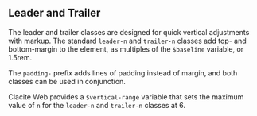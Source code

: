 ## Leader and Trailer

The leader and trailer classes are designed for quick vertical adjustments with markup. The standard `leader-n` and `trailer-n` classes add top- and bottom-margin to the element, as multiples of the `$baseline` variable, or 1.5rem.

The `padding-` prefix adds lines of padding instead of margin, and both classes can be used in conjunction.

Clacite Web provides a `$vertical-range` variable that sets the maximum value of `n` for the `leader-n` and `trailer-n` classes at 6.